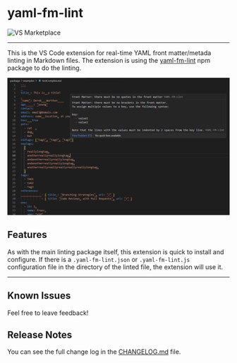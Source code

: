 # yaml-fm-lint

![VS Marketplace](https://img.shields.io/visual-studio-marketplace/v/leneti.yaml-fm-lint?color=success&label=Visual%20Studio%20Marketplace)

---

This is the VS Code extension for real-time YAML front matter/metada linting in Markdown files.
The extension is using the [yaml-fm-lint](https://github.com/leneti/yaml-fm-lint) npm package to do the linting.

![Example of poor front matter](images//linter_example.png)

## Features

As with the main linting package itself, this extension is quick to install and configure. If there is a `.yaml-fm-lint.json` or `.yaml-fm-lint.js` configuration file in the directory of the linted file, the extension will use it.

---

## Known Issues

Feel free to leave feedback!

## Release Notes

You can see the full change log in the [CHANGELOG.md](CHANGELOG.md) file.
